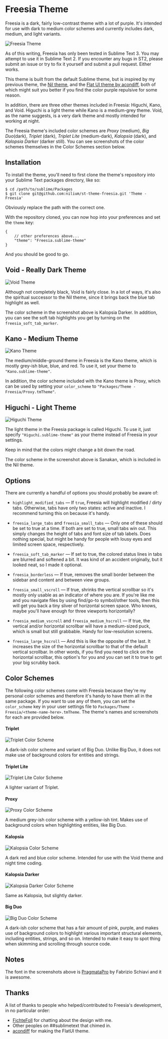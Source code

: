 Freesia Theme
==============================================================================

Freesia is a dark, fairly low-contrast theme with a lot of purple. It's intended for use with dark to medium color schemes and currently includes dark, medium, and light variants.

![Freesia Theme](https://github.com/nilium/st-theme-freesia/raw/master/screenshot.png)

As of this writing, Freesia has only been tested in Sublime Text 3. You may attempt to use it in Sublime Text 2. If you encounter any bugs in ST2, please submit an issue or try to fix it yourself and submit a pull request. Either works.

This theme is built from the default Sublime theme, but is inspired by my previous theme, the [Nil theme](https://github.com/nilium/st2-nil-theme), and the [Flat UI theme by acondiff](https://github.com/acondiff/flatui-theme), both of which might suit you better if you find the color purple repulsive for some reason.

In addition, there are three other themes included in Freesia: Higuchi, Kano, and Void. Higuchi is a light theme while Kano is a medium-grey theme. Void, as the name suggests, is a very dark theme and mostly intended for working at night.

The Freesia theme's included color schemes are _Proxy_ (medium), _Big Duo_(dark), _Triplet_ (dark), _Triplet Lite_ (medium-dark), _Kalopsia_ (dark), and _Kalopsia Darker_ (darker still). You can see screenshots of the color schemes themselves in the Color Schemes section below.


Installation
------------------------------------------------------------------------------

To install the theme, you'll need to first clone the theme's repository into your Sublime Text packages directory, like so:

    $ cd /path/to/sublime/Packages
    $ git clone git@github.com:nilium/st-theme-freesia.git 'Theme - Freesia'

Obviously replace the path with the correct one.

With the repository cloned, you can now hop into your preferences and set the `theme` key:

    {
        // other preferences above...
        "theme": "Freesia.sublime-theme"
    }

And you should be good to go.


Void - Really Dark Theme
------------------------------------------------------------------------------

![Void Theme](https://github.com/nilium/st-theme-freesia/raw/master/screenshot-void.png)

Although not completely black, Void is fairly close. In a lot of ways, it's also the spiritual successor to the Nil theme, since it brings back the blue tab highlight as well.

The color scheme in the screenshot above is Kalopsia Darker. In addition, you can see the soft tab highlights you get by turning on the `freesia_soft_tab_marker`.


Kano - Medium Theme
------------------------------------------------------------------------------

![Kano Theme](https://github.com/nilium/st-theme-freesia/raw/master/screenshot-kano.png)

The medium/middle-ground theme in Freesia is the Kano theme, which is mostly grey-ish blue, blue, and red. To use it, set your theme to `"Kano.sublime-theme"`.

In addition, the color scheme included with the Kano theme is Proxy, which can be used by setting your `color_scheme` to `"Packages/Theme - Freesia/Proxy.tmTheme"`.


Higuchi - Light Theme
------------------------------------------------------------------------------

![Higuchi Theme](https://github.com/nilium/st-theme-freesia/raw/master/screenshot-higuchi.png)

The light theme in the Freesia package is called Higuchi. To use it, just specify `"Higuchi.sublime-theme"` as your theme instead of Freesia in your settings.

Keep in mind that the colors might change a bit down the road.

The color scheme in the screenshot above is Sanakan, which is included in the Nil theme.


Options
------------------------------------------------------------------------------

There are currently a handful of options you should probably be aware of:

 - `highlight_modified_tabs` — If `true`, Freesia will highlight modified / dirty tabs. Otherwise, tabs have only two states: active and inactive. I recommend turning this on because it's handy.

- `freesia_large_tabs` and `freesia_small_tabs` — Only one of these should be set to true at a time. If both are set to true, small tabs win out. This simply changes the height of tabs and font size of tab labels. Does nothing special, but might be handy for people with lousy eyes and limited screen space, respectively.

- `freesia_soft_tab_marker` — If set to true, the colored status lines in tabs are blurred and softened a bit. It was kind of an accident originally, but it looked neat, so I made it optional.

- `freesia_borderless` — If true, removes the small border between the sidebar and content and between view groups.

- `freesia_small_vscroll` — If true, shrinks the vertical scrollbar so it's mostly only usable as an indicator of where you are. If you're like me and you navigate files by using find/go-to symbol/other tools, then this will get you back a tiny sliver of horizontal screen space. Who knows, maybe you'll have enough for three viewports horizontally?

- `freesia_medium_vscroll` and `freesia_medium_hscroll` — If true, the vertical and/or horizontal scrollbar will have a medium-sized puck, which is small but still grabbable. Handy for low-resolution screens.

- `freesia_large_hscroll` — And this is like the opposite of the last. It increases the size of the horizontal scrollbar to that of the default vertical scrollbar. In other words, if you find you need to click on the horizontal scrollbar, this option's for you and you can set it to true to get your big scrubby back.


Color Schemes
------------------------------------------------------------------------------

The following color schemes come with Freesia because they're my personal color schemes and therefore it's handy to have them all in the same package. If you want to use any of them, you can set the `color_scheme` key in your user settings file to `Packages/Theme - Freesia/<theme-name-here>.tmTheme`. The theme's names and screenshots for each are provided below.

#### Triplet

![Triplet Color Scheme](https://github.com/nilium/st-theme-freesia/raw/master/cs-screens/triplet.png)

A dark-ish color scheme and variant of Big Duo. Unlike Big Duo, it does not make use of background colors for entities and strings.

#### Triplet Lite

![Triplet Lite Color Scheme](https://github.com/nilium/st-theme-freesia/raw/master/cs-screens/triplet-lite.png)

A lighter variant of Triplet.

#### Proxy

![Proxy Color Scheme](https://github.com/nilium/st-theme-freesia/raw/master/cs-screens/proxy.png)

A medium grey-ish color scheme with a yellow-ish tint. Makes use of background colors when highlighting entities, like Big Duo.

#### Kalopsia

![Kalopsia Color Scheme](https://github.com/nilium/st-theme-freesia/raw/master/cs-screens/kalopsia.png)

A dark red and blue color scheme. Intended for use with the Void theme and night time coding.

#### Kalopsia Darker

![Kalopsia Darker Color Scheme](https://github.com/nilium/st-theme-freesia/raw/master/cs-screens/kalopsia-darker.png)

Same as Kalopsia, but slightly darker.

#### Big Duo

![Big Duo Color Scheme](https://github.com/nilium/st-theme-freesia/raw/master/cs-screens/big-duo.png)

A dark-ish color scheme that has a fair amount of pink, purple, and makes use of background colors to highlight various important structural elements, including entities, strings, and so on. Intended to make it easy to spot thing when skimming and scrolling through source code.


Notes
------------------------------------------------------------------------------

The font in the screenshots above is [PragmataPro](http://www.fsd.it/fonts/pragmatapro.htm) by Fabrizio Schiavi and it is awesome.


Thanks
------------------------------------------------------------------------------

A list of thanks to people who helped/contributed to Freesia's development, in no particular order:

- [FichteFoll](https://github.com/FichteFoll) for chatting about the design with me.
- Other peoples on ##sublimetext that chimed in.
- [acondiff](https://github.com/acondiff) for making the FlatUI theme.
